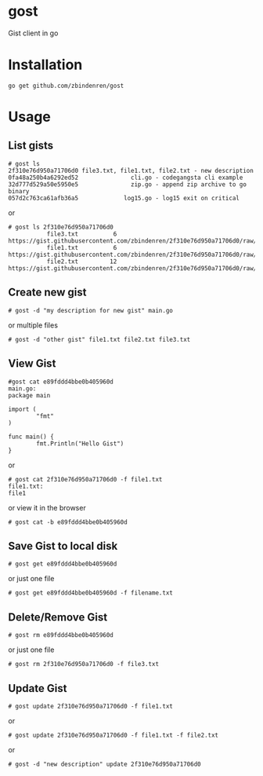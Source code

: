 # gost
Gist client in go

# Installation
```
go get github.com/zbindenren/gost
```

# Usage

## List gists
```
# gost ls
2f310e76d950a71706d0 file3.txt, file1.txt, file2.txt - new description
0fa48a250b4a6292ed52               cli.go - codegangsta cli example
32d777d529a50e5950e5               zip.go - append zip archive to go binary
057d2c763ca61afb36a5             log15.go - log15 exit on critical
```
or
```
# gost ls 2f310e76d950a71706d0
           file3.txt          6 https://gist.githubusercontent.com/zbindenren/2f310e76d950a71706d0/raw/7c8ac2f8d82a1eb5f6aaece6629ff11015f91eb4/file3.txt
           file1.txt          6 https://gist.githubusercontent.com/zbindenren/2f310e76d950a71706d0/raw/e2129701f1a4d54dc44f03c93bca0a2aec7c5449/file1.txt
           file2.txt         12 https://gist.githubusercontent.com/zbindenren/2f310e76d950a71706d0/raw/340890024e71054982dcda2036e07fb3a020eb4c/file2.txt
```

## Create new gist
```
# gost -d "my description for new gist" main.go
```

or multiple files
```
# gost -d "other gist" file1.txt file2.txt file3.txt
```

## View Gist
```
#gost cat e89fddd4bbe0b405960d
main.go:
package main

import (
        "fmt"
)

func main() {
        fmt.Println("Hello Gist")
}
```
or
```
# gost cat 2f310e76d950a71706d0 -f file1.txt
file1.txt:
file1
```

or view it in the browser

```
# gost cat -b e89fddd4bbe0b405960d
```

## Save Gist to local disk
```
# gost get e89fddd4bbe0b405960d
```
or just one file
```
# gost get e89fddd4bbe0b405960d -f filename.txt
```

## Delete/Remove Gist
```
# gost rm e89fddd4bbe0b405960d
```
or just one file
```
# gost rm 2f310e76d950a71706d0 -f file3.txt
```

## Update Gist
```
# gost update 2f310e76d950a71706d0 -f file1.txt
```
or
```
# gost update 2f310e76d950a71706d0 -f file1.txt -f file2.txt
```
or
```
# gost -d "new description" update 2f310e76d950a71706d0
```
